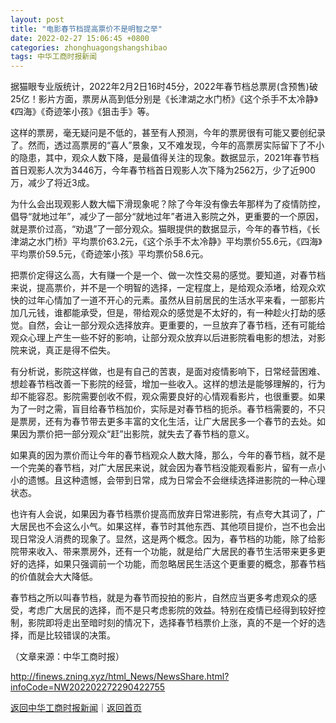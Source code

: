 ```yaml
---
layout: post
title: "电影春节档提高票价不是明智之举"
date: 2022-02-27 15:06:45 +0800
categories: zhonghuagongshangshibao
tags: 中华工商时报新闻
---
```

<p>据猫眼专业版统计，2022年2月2日16时45分，2022年春节档总票房(含预售)破25亿！影片方面，票房从高到低分别是《长津湖之水门桥》《这个杀手不太冷静》《四海》《奇迹笨小孩》《狙击手》等。</p><p>这样的票房，毫无疑问是不低的，甚至有人预测，今年的票房很有可能又要创纪录了。然而，透过高票房的“喜人”景象，又不难发现，今年的高票房实际留下了不小的隐患，其中，观众人数下降，是最值得关注的现象。数据显示，2021年春节档首日观影人次为3446万，今年春节档首日观影人次下降为2562万，少了近900万，减少了将近3成。</p><p>为什么会出现观影人数大幅下滑现象呢？除了今年没有像去年那样为了疫情防控，倡导“就地过年”，减少了一部分“就地过年”者进入影院之外，更重要的一个原因，就是票价过高，“劝退”了一部分观众。猫眼提供的数据显示，今年的春节档，《长津湖之水门桥》平均票价63.2元，《这个杀手不太冷静》平均票价55.6元，《四海》平均票价59.5元，《奇迹笨小孩》平均票价58.6元。</p><p>把票价定得这么高，大有赚一个是一个、做一次性交易的感觉。要知道，对春节档来说，提高票价，并不是一个明智的选择，一定程度上，是给观众添堵，给观众欢快的过年心情加了一道不开心的元素。虽然从目前居民的生活水平来看，一部影片加几元钱，谁都能承受，但是，带给观众的感觉是不太好的，有一种趁火打劫的感觉。自然，会让一部分观众选择放弃。更重要的，一旦放弃了春节档，还有可能给观众心理上产生一些不好的影响，让部分观众放弃以后进影院看电影的想法，对影院来说，真正是得不偿失。</p><p>有分析说，影院这样做，也是有自己的苦衷，是面对疫情影响下，日常经营困难、想趁春节档改善一下影院的经营，增加一些收入。这样的想法是能够理解的，行为却不能容忍。影院需要创收不假，观众需要良好的心情观看影片，也很重要。如果为了一时之需，盲目给春节档加价，实际是对春节档的扼杀。春节档需要的，不只是票房，还有为春节带去更多丰富的文化生活，让广大居民多一个春节的去处。如果因为票价把一部分观众“赶”出影院，就失去了春节档的意义。</p><p>如果真的因为票价而让今年的春节档观众人数大降，那么，今年的春节档，就不是一个完美的春节档，对广大居民来说，就会因为春节档没能观看影片，留有一点小小的遗憾。且这种遗憾，会带到日常，成为日常会不会继续选择进影院的一种心理状态。</p><p>也许有人会说，如果因为春节档票价提高而放弃日常进影院，有点夸大其词了，广大居民也不会这么小气。如果这样，春节时其他东西、其他项目提价，岂不也会出现日常没人消费的现象了。显然，这是两个概念。因为，春节档的功能，除了给影院带来收入、带来票房外，还有一个功能，就是给广大居民的春节生活带来更多更好的选择，如果只强调前一个功能，而忽略居民生活这个更重要的概念，那春节档的价值就会大大降低。</p><p>春节档之所以叫春节档，就是为春节而投拍的影片，自然应当更多考虑观众的感受，考虑广大居民的选择，而不是只考虑影院的效益。特别在疫情已经得到较好控制，影院即将走出至暗时刻的情况下，选择春节档票价上涨，真的不是一个好的选择，而是比较错误的决策。</p><p class="em_media">（文章来源：中华工商时报）</p>

<http://finews.zning.xyz/html_News/NewsShare.html?infoCode=NW202202272290422755>

[返回中华工商时报新闻](//finews.withounder.com/category/zhonghuagongshangshibao.html)｜[返回首页](//finews.withounder.com/)